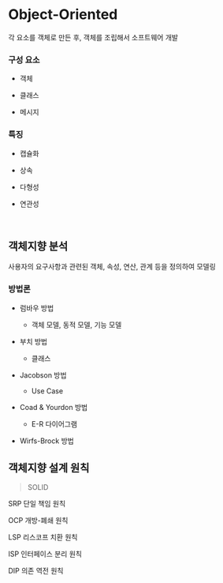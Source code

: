 # Object-Oriented

각 요소를 객체로 만든 후, 객체를 조립해서 소프트웨어 개발

### 구성 요소

- 객체

- 클래스

- 메시지


### 특징

- 캡슐화

- 상속

- 다형성

- 연관성

<br/>

## 객체지향 분석

사용자의 요구사항과 관련된 객체, 속성, 연산, 관계 등을 정의하여 모델링

### 방법론

- 럼바우 방법
    - 객체 모델, 동적 모델, 기능 모델

- 부치 방법
    - 클래스

- Jacobson 방법
    - Use Case

- Coad & Yourdon 방법
    - E-R 다이어그램

- Wirfs-Brock 방법

## 객체지향 설계 원칙

> SOLID

SRP 단일 책임 원칙

OCP 개방-폐쇄 원칙

LSP 리스코프 치환 원칙

ISP 인터페이스 분리 원칙

DIP 의존 역전 원칙